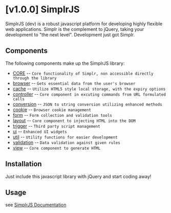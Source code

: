 [v1.0.0] SimplrJS 
=============

SimplrJS (dev) is a robust javascript platform for developing highly flexible web applications.  Simplr is the complement to jQuery, taking your development to "the next level".  Development just got Simplr.

Components
-------

The following components make up the SimplrJS library:

* [CORE](https://github.com/simplrteam/SimplrJS/tree/master/src/CORE) -- `Core functionality of Simplr, non accessible directly through the library`
* [browser](https://github.com/simplrteam/SimplrJS/tree/master/src/browser) -- `Gets essential data from the user's browser`
* [cache](https://github.com/simplrteam/SimplrJS/tree/master/src/cache) -- `Utilize HTML5 style local storage, with the expiry options`
* [controller](https://github.com/simplrteam/SimplrJS/tree/master/src/controller) -- `Core component in excuting commands from URL formulated calls`
* [conversion](https://github.com/simplrteam/SimplrJS/tree/master/src/conversion) -- `JSON to string conversion utilizing enhanced methods`
* [cookie](https://github.com/simplrteam/SimplrJS/tree/master/src/cookie) -- `Browser cookie management`
* [form](https://github.com/simplrteam/SimplrJS/tree/master/src/form) -- `Form collection and validation tools`
* [layout](https://github.com/simplrteam/SimplrJS/tree/master/src/layout) -- `Core component to injecting HTML into the DOM`
* [trigger](https://github.com/simplrteam/SimplrJS/tree/master/src/trigger) -- `Third party script management`
* [ui](https://github.com/simplrteam/SimplrJS/tree/master/src/ui) -- `Enhanced UI widgets`
* [util](https://github.com/simplrteam/SimplrJS/tree/master/src/util) -- `Utility functions for easier development`
* [validation](https://github.com/simplrteam/SimplrJS/tree/master/src/validation) -- `Data validation against given rules`
* [view](https://github.com/simplrteam/SimplrJS/tree/master/src/view) -- `Core component to generate HTML`



Installation
-----------
  Just include this javascript library with jQuery and start coding away!


Usage
-----
see [SimplrJS Documentation](http://simplrjs.com/docs/)
